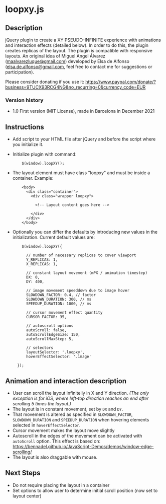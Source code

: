 # loopxy.js


Description
------------

jQuery plugin to create a XY PSEUDO-INFINITE experience with animations and interaction effects (detailed below). In order to do this, the plugin creates replicas of the layout. The plugin is compatible with responsive layouts. An original idea of Miguel Angel Álvarez (maalvarezluque@gmail.com) developed by Elsa de Alfonso (elsa.de.alfonso@gmail.com, feel free to contact me for suggestions or participation).

Please consider donating if you use it: 
https://www.paypal.com/donate/?business=9TUCX93RCG4NG&no_recurring=0&currency_code=EUR

### Version history
- 1.0 First version (MIT License), made in Barcelona in December 2021



Instructions
------------

- Add script to your HTML file after jQuery and before the script where you initialize it.
- Initialize plugin with command:

          $(window).loopXY();
          
- The layout element must have class "loopxy" and must be inside a container. Example:

          <body>
            <div class="container">
              <div class="wrapper loopxy">

                <!-- Layout content goes here -->

              </div>
            </div>
          </body>
          
- Optionally you can differ the defaults by introducing new values in the initialization. Current default values are:

          $(window).loopXY({

            // number of necessary replicas to cover viewport
            Y_REPLICAS: 1,
            X_REPLICAS: 1,

            // constant layout movement (mPX / animation timestep)
            DX: 0,
            DY: 400,

            // image movement speeddown due to image hover
            SLOWDOWN_FACTOR: 0.4, // factor
            SLOWDOWN_DURATION: 300, // ms
            SPEEDUP_DURATION: 1000, // ms
            
            // cursor movement effect quantity
            CURSOR_FACTOR: 35,

            // autoscroll options
            autoScroll: false,
            autoScrollEdgeSize: 150,
            autoScrollMaxStep: 5,

            // selectors
            layoutSelector: '.loopxy',
            hoverEffectSelector: '.image'

        });
        
        
        
Animation and interaction description
-------------------------------------

- User can scroll the layout infinitelly in X and Y direction. *(The only exception is for iOS, where left-top direction reaches an end after scrolling 5 times the layout.)*
- The layout is in constant movement, set by `DX` and `DY`.
- That movement is altered as specified in `SLOWDOWN_FACTOR`, `SLOWDOWN_DURATION` and `SPEEDUP_DURATION` when hovering elements selected in `hoverEffectSelector`.
- Cursor movement makes the layout move slightly
- Autoscroll in the edges of the movement can be activated with `autoScroll` option. This effect is based on: https://bennadel.github.io/JavaScript-Demos/demos/window-edge-scrolling/
- The layout is also draggable with mouse.



Next Steps
----------

- Do not require placing the layout in a container
- Set options to allow user to determine initial scroll position (now set to layout center)

